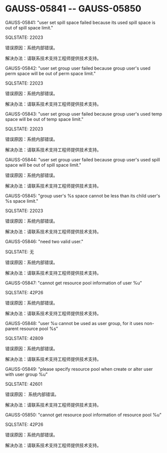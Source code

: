 # GAUSS-05841 -- GAUSS-05850<a name="ZH-CN_TOPIC_0302073370"></a>

GAUSS-05841: "user set spill space failed because its used spill space is out of spill space limit."

SQLSTATE: 22023

错误原因：系统内部错误。

解决办法：请联系技术支持工程师提供技术支持。

GAUSS-05842: "user set group user failed because group user's used perm space will be out of perm space limit."

SQLSTATE: 22023

错误原因：系统内部错误。

解决办法：请联系技术支持工程师提供技术支持。

GAUSS-05843: "user set group user failed because group user's used temp space will be out of temp space limit."

SQLSTATE: 22023

错误原因：系统内部错误。

解决办法：请联系技术支持工程师提供技术支持。

GAUSS-05844: "user set group user failed because group user's used spill space will be out of spill space limit."

错误原因：系统内部错误。

解决办法：请联系技术支持工程师提供技术支持。

GAUSS-05845: "group user's %s space cannot be less than its child user's %s space limit."

SQLSTATE: 22023

错误原因：系统内部错误。

解决办法：请联系技术支持工程师提供技术支持。

GAUSS-05846: "need two valid user."

SQLSTATE: 无

错误原因：系统内部错误。

解决办法：请联系技术支持工程师提供技术支持。

GAUSS-05847: "cannot get resource pool information of user %u"

SQLSTATE: 42P26

错误原因：系统内部错误。

解决办法：请联系技术支持工程师提供技术支持。

GAUSS-05848: "user %u cannot be used as user group, for it uses non-parent resource pool %s"

SQLSTATE: 42809

错误原因：系统内部错误。

解决办法：请联系技术支持工程师提供技术支持。

GAUSS-05849: "please specify resource pool when create or alter user with user group %u"

SQLSTATE: 42601

错误原因： 系统内部错误。

解决办法：请联系技术支持工程师提供技术支持。

GAUSS-05850: "cannot get resource pool information of resource pool %u"

SQLSTATE: 42P26

错误原因：系统内部错误。

解决办法：请联系技术支持工程师提供技术支持。

